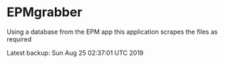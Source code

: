 # EPMgrabber
Using a database from the EPM app this application scrapes the files as required


Latest backup: Sun Aug 25 02:37:01 UTC 2019
